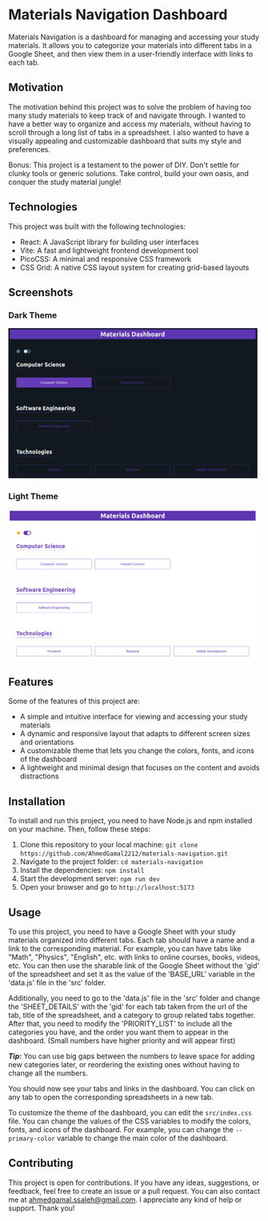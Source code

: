 # Materials Navigation Dashboard

Materials Navigation is a dashboard for managing and accessing your study materials. It allows you to categorize your materials into different tabs in a Google Sheet, and then view them in a user-friendly interface with links to each tab.

## Motivation

The motivation behind this project was to solve the problem of having too many study materials to keep track of and navigate through. I wanted to have a better way to organize and access my materials, without having to scroll through a long list of tabs in a spreadsheet. I also wanted to have a visually appealing and customizable dashboard that suits my style and preferences.

Bonus: This project is a testament to the power of DIY. Don't settle for clunky tools or generic solutions. Take control, build your own oasis, and conquer the study material jungle!

## Technologies

This project was built with the following technologies:

- React: A JavaScript library for building user interfaces
- Vite: A fast and lightweight frontend development tool
- PicoCSS: A minimal and responsive CSS framework
- CSS Grid: A native CSS layout system for creating grid-based layouts

## Screenshots

### Dark Theme
<img src="src/assets/screenshot-1.png" height="300" alt="screenshot-dark-theme">

### Light Theme
<img src="src/assets/screenshot-2.png" height="300" alt="screenshot-light-theme">

## Features

Some of the features of this project are:

- A simple and intuitive interface for viewing and accessing your study materials
- A dynamic and responsive layout that adapts to different screen sizes and orientations
- A customizable theme that lets you change the colors, fonts, and icons of the dashboard
- A lightweight and minimal design that focuses on the content and avoids distractions


## Installation

To install and run this project, you need to have Node.js and npm installed on your machine. Then, follow these steps:

1. Clone this repository to your local machine: `git clone https://github.com/AhmedGamal2212/materials-navigation.git`
2. Navigate to the project folder: `cd materials-navigation`
3. Install the dependencies: `npm install`
4. Start the development server: `npm run dev`
5. Open your browser and go to `http://localhost:5173`

## Usage

To use this project, you need to have a Google Sheet with your study materials organized into different tabs. Each tab should have a name and a link to the corresponding material. For example, you can have tabs like "Math", "Physics", "English", etc. with links to online courses, books, videos, etc. You can then use the sharable link of the Google Sheet without the 'gid' of the spreadsheet and set it as the value of the 'BASE_URL' variable in the 'data.js' file in the 'src' folder.

Additionally, you need to go to the 'data.js' file in the 'src' folder and change the 'SHEET_DETAILS' with the 'gid' for each tab taken from the url of the tab, title of the spreadsheet, and a category to group related tabs together.
After that, you need to modify the 'PRIORITY_LIST' to include all the categories you have, and the order you want them to appear in the dashboard. (Small numbers have higher priority and will appear first)

***Tip:*** You can use big gaps between the numbers to leave space for adding new categories later, or reordering the existing ones without having to change all the numbers.

You should now see your tabs and links in the dashboard. You can click on any tab to open the corresponding spreadsheets in a new tab.

To customize the theme of the dashboard, you can edit the `src/index.css` file. You can change the values of the CSS variables to modify the colors, fonts, and icons of the dashboard. For example, you can change the `--primary-color` variable to change the main color of the dashboard.

## Contributing

This project is open for contributions. If you have any ideas, suggestions, or feedback, feel free to create an issue or a pull request. You can also contact me at ahmedgamal.ssaleh@gmail.com. I appreciate any kind of help or support. Thank you!

